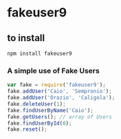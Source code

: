 # fakeuser9
## to install
```
npm install fakeuser9
```

### A simple use of Fake Users

```javascript
var fake = require('fakeuser9');
fake.addUser('Caio', 'Sempronio');
fake.addUser('Orazio', 'Caligola');
fake.deleteUser(1);
fake.findUserByName('Caio');
fake.getUsers(); // array of Users
fake.findUserById(0);
fake.reset();
```
